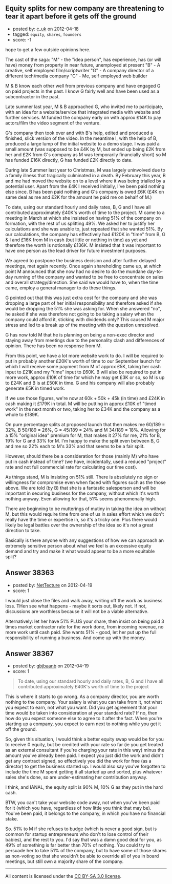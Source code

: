 ## Equity splits for new company are threatening to tear it apart before it gets off the ground

- posted by: [c_uk](https://stackexchange.com/users/-1/17572-c-uk) on 2012-04-18
- tagged: `equity`, `shares`, `founders`
- score: -1

hope to get a few outside opinions here.  

The cast of the saga: 
"M" - the "idea person", has experience, has (or will have) money from property in near future, unemployed at present
"B" - A creative, self employed film/scriptwriter
"G" - A company director of a different tech/media company
"C" - Me, self employed web builder

M & B know each other well from previous company and have engaged G on paid projects in the past.  I know G fairly well and have been used as a subcontractor in the past.

Late summer last year, M & B approached G, who invited me to participate, with an idea for a website/service that integrated media with website and further services. M funded the company early on with approx £14K to pay actors/film the video segment of the venture.

G's company then took over and with B's help, edited and produced a finished, slick version of the video.  In the meantime I, with the help of B, produced a large lump of the initial website to a demo stage.  I was paid a small amount (was supposed to be £4K by M, but ended up being £2K from her and £2K from G's company as M was temporarily financially short) so M has funded £16K directly, G has funded £2K directly to date.

During late Summer last year to Christmas, M was largely uninvolved due to a family illness that tragically culminated in a death. By February this year, B and me had moved the website on to a level where it was being trialled by a potential user.  Apart from the £4K I received initially, I've been paid nothing else since.  B has been paid nothing and G's company is owed £6K (£4K on same deal as me and £2K for the amount he paid me on behalf of M.)

To date, using our standard hourly and daily rates, B, G and I have all contributed approximately £40K's worth of time to the project. M came to a meeting in March at which she insisted on having 51% of the company on formation, with the rest of us splitting 49%.  We asked her to justify her calculations and she was unable to, just repeated that she wanted 51%.  By our calculations, the company has effectively had £120K in "time" from B, G & I and £16K from M in cash (but little or nothing in time) as yet and therefore the worth is notionally £136K. M insisted that it was important to have one person as the lead driver for future investment purposes.

We agreed to postpone the business decision and after further delayed meetings, met again recently.  Once again shareholding came up, at which point M announced that she now had no desire to do the mundane day-to-day running of the company and wanted to be free to concentrate on sales and overall strategy/direction.  She said we would have to, when the time came, employ a general manager to do these things.

G pointed out that this was just extra cost for the company and she was dropping a large part of her initial responsibility and therefore asked if she would be dropping the 51% she was asking for. When she answered "no", he asked if she was therefore not going to be taking a salary when the company could afford it, sticking with dividends only?  This caused M major stress and led to a break up of the meeting with the question unresolved.  

G has now told M that he is planning on being a non-exec director and staying away from meetings due to the personality clash and differences of opinion. There has been no response from M.

From this point, we have a lot more website work to do. I will be required to put in probably another £20K's worth of time to our September launch for which I will receive some payment from M of approx £5K, taking her cash input to £21K and my "time" input to £60K.  B will also be required to put in more work, approx £10K of time for which he may get £3K or so, so M is up to £24K and B is at £50K in time. G and his company will also probably generate £5K in timed work.

If we use those figures, we're now at 60k + 50k + 45k (in time) and £24K in cash making it £179K in total. M will be putting in approx £10K of "timed work" in the next month or two, taking her to £34K and the company as a whole to £189K.

On pure percentage splits at proposed launch that then makes me 60/189 = 32%, B 50/189 = 26%, G = 45/189 = 24% and M 34/189 = 18%.  Allowing for a 15% "original idea" premium for M, that makes it 27% for me, 21% for B, 19% for G and 33% for M.  I'm happy to make the split even between B, G and me so 22% each to M's 33% and that seems to be a fair split.

However, should there be a consideration for those (mainly M) who have put in cash instead of time?  (we have, incidentally, used a reduced "project" rate and not full commercial rate for calculating our time cost).

As things stand, M is insisting on 51% still. There is absolutely no sign or willingness for compromise even when faced with figures such as the those above.  We are told (by B) that she is a fantastic salesperson and will be important in securing business for the company, without which it's worth nothing anyway.  Even allowing for that, 51% seems phenomenally high.  

There are beginning to be mutterings of mutiny in taking the idea on without M, but this would require time from one of us in sales effort which we don't really have the time or expertise in, so it's a tricky one. Plus there would likely be legal battles over the ownership of the idea so it's not a great direction to take.

Basically is there anyone with any suggestions of how we can approach an extremely sensitive person about what we feel is an excessive equity demand and try and make it what would appear to be a more equitable split?


## Answer 38363

- posted by: [NetTecture](https://stackexchange.com/users/-1/3350-nettecture) on 2012-04-19
- score: 1

I would just close the files and walk away, writing off the work as business loss. THen see what happens - maybe it sorts out, likely not. If not, discussions are worthless because it will not be a viable alternative.

Alternatively: let her have 51% PLUS your share, then insist on being paid 3 times market contractor rate for the work done, from incoming revenue, no more work until cash paid. She wants 51% - good, let her put up the full responsibility of running a business. And come up with the money.


## Answer 38367

- posted by: [gbjbaanb](https://stackexchange.com/users/-1/12403-gbjbaanb) on 2012-04-19
- score: 1

> To date, using our standard hourly and daily rates, B, G and I have
> all contributed approximately £40K's worth of time to the project

This is where it starts to go wrong. As a company director, you are worth nothing to the company. Your salary is what you can take from it, not what you expect to earn, not what you want. Did you get agreement that your time would be taken into consideration at your standard rate? If no, then how do you expect someone else to agree to it after the fact. When you're starting up a company, you expect to earn next to nothing while you get it off the ground.

So, given this situation, I would think a better equity swap would be for you to receive 0 equity, but be credited with your rate so far (ie you get treated as an external consultant if you're charging your rate in this way) minus the amount you've already been paid. I expect you just did the work and didn't get any contract signed, so effectively you did the work for free (as a director) to get the business started up. I would also say you've forgotten to include the time M spent getting it all started up and sorted, plus whatever sales she's done, so are under-estimating her contribution anyway.

I think, and IANAL, the equity split is 90% M, 10% G as they put in the hard cash. 

BTW, you can't take your website code away, not when you've been paid for it (which you have, regardless of how little you think that may be). You've been paid, it belongs to the company, in which you have no financial stake. 

So. 51% to M if she refuses to budge (which is never a good sign, but is common for startup entrepreneurs who don't to lose control of their babies), and the rest to you. I'd say that was a damn good deal for you, as 49% of something is far better than 70% of nothing. 
You could try to persuade her to take 51% of the company, but to have some of those shares as non-voting so that she wouldn't be able to override all of you in board meetings, but still own a majority share of the company.



---

All content is licensed under the [CC BY-SA 3.0 license](https://creativecommons.org/licenses/by-sa/3.0/).
